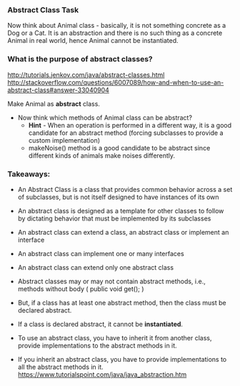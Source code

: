 ### Abstract Class Task

Now think about Animal class - basically, it is not something concrete as a Dog or a Cat.
It is an abstraction and there is no such thing as a concrete Animal in real world, hence Animal cannot be instantiated.

### What is the purpose of abstract classes?
http://tutorials.jenkov.com/java/abstract-classes.html
http://stackoverflow.com/questions/6007089/how-and-when-to-use-an-abstract-class#answer-33040904

Make Animal as **abstract** class.
- Now think which methods of Animal class can be abstract?
    * **Hint** - When an operation is performed in a different way, it is a good candidate for an abstract method (forcing subclasses to provide a custom implementation)
    * makeNoise() method is a good candidate to be abstract since different kinds of animals make noises differently.


### Takeaways:
- An Abstract Class is a class that provides common behavior across a set of subclasses, but is not itself designed to have instances of its own
- An abstract class is designed as a template for other classes to follow by dictating behavior that must be implemented by its subclasses
- An abstract class can extend a class, an abstract class or implement an interface
- An abstract class can implement one or many interfaces
- An abstract class can extend only one abstract class

- Abstract classes may or may not contain abstract methods, i.e., methods without body ( public void get(); )
- But, if a class has at least one abstract method, then the class must be declared abstract.
- If a class is declared abstract, it cannot be **instantiated**.
- To use an abstract class, you have to inherit it from another class, provide implementations to the abstract methods in it.
- If you inherit an abstract class, you have to provide implementations to all the abstract methods in it.
https://www.tutorialspoint.com/java/java_abstraction.htm
